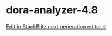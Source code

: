 # dora-analyzer-4.8

[Edit in StackBlitz next generation editor ⚡️](https://stackblitz.com/~/github.com/CrtoContador11/dora-analyzer-4.8)